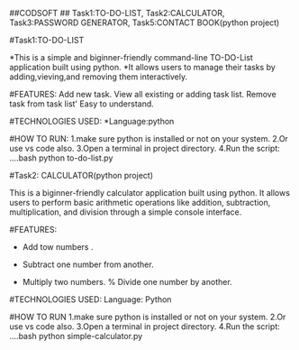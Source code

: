 ##CODSOFT ## Task1:TO-DO-LIST, Task2:CALCULATOR, Task3:PASSWORD GENERATOR, Task5:CONTACT BOOK(python project)

#Task1:TO-DO-LIST

*This is a simple and biginner-friendly command-line TO-DO-List application built using python.
*It allows users to manage their tasks by adding,vieving,and removing them interactively.

#FEATURES:
Add new task.
View all existing or adding task list.
Remove task from task list'
Easy to understand.

#TECHNOLOGIES USED:
*Language:python

#HOW TO RUN:
1.make sure python is installed or not on your system.
2.Or use vs code also.
3.Open a terminal in project directory.
4.Run the script:
....bash
python to-do-list.py 


#Task2: CALCULATOR(python project)

This is a biginner-friendly calculator application built using python.
It allows users to perform basic arithmetic operations like addition, subtraction, multiplication, and division  through a simple console interface.

#FEATURES:
+ Add tow numbers .
- Subtract one number from another. 
* Multiply two numbers.
% Divide one number by another.

#TECHNOLOGIES USED:
Language: Python

#HOW TO RUN
1.make sure python is installed or not on your system.
2.Or use vs code also.
3.Open a terminal in project directory.
4.Run the script:
....bash
python simple-calculator.py 

